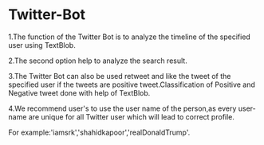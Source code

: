 # Twitter-Bot

1.The function of the Twitter Bot is to analyze the timeline of the specified user using TextBlob.

2.The second option help to analyze the search result.

3.The Twitter Bot can also be used retweet and like the tweet of the specified user if the tweets are positive tweet.Classification of Positive and Negative tweet done with help of TextBlob.

4.We recommend  user's to use the user name of the person,as every user-name are unique for all Twitter user which  will lead to correct profile. 

For example:'iamsrk','shahidkapoor','realDonaldTrump'.
